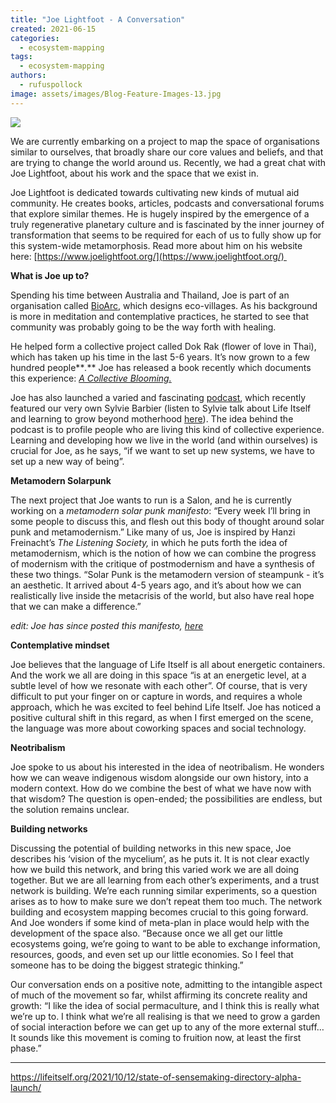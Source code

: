 ```yaml
---
title: "Joe Lightfoot - A Conversation"
created: 2021-06-15
categories: 
  - ecosystem-mapping
tags: 
  - ecosystem-mapping
authors: 
  - rufuspollock
image: assets/images/Blog-Feature-Images-13.jpg
---
```


![](assets/images/Blog-Feature-Images-13-1024x576.jpg)

We are currently embarking on a project to map the space of organisations similar to ourselves, that broadly share our core values and beliefs, and that are trying to change the world around us. Recently, we had a great chat with Joe Lightfoot, about his work and the space that we exist in. 

Joe Lightfoot is dedicated towards cultivating new kinds of mutual aid community. He creates books, articles, podcasts and conversational forums that explore similar themes. He is hugely inspired by the emergence of a truly regenerative planetary culture and is fascinated by the inner journey of transformation that seems to be required for each of us to fully show up for this system-wide metamorphosis. Read more about him on his website here: [https://www.joelightfoot.org/](https://www.joelightfoot.org/) 

**What is Joe up to?**

Spending his time between Australia and Thailand, Joe is part of an organisation called [BioArc](https://www.bioarc.co/), which designs eco-villages. As his background is more in meditation and contemplative practices, he started to see that community was probably going to be the way forth with healing. 

He helped form a collective project called Dok Rak (flower of love in Thai), which has taken up his time in the last 5-6 years. It’s now grown to a few hundred people**_._** Joe has released a book recently which documents this experience: [_A Collective Blooming._](https://www.joelightfoot.org/acollectiveblooming)

Joe has also launched a varied and fascinating [podcast](https://www.joelightfoot.org/thelightfootpodcast), which recently featured our very own Sylvie Barbier (listen to Sylvie talk about Life Itself and learning to grow beyond motherhood [here](https://www.joelightfoot.org/thelightfootpodcast/episode/2bb22d66/18-sylvie-barbier-on-life-itself-and-learning-to-grow-beyond-mothering)). The idea behind the podcast is to profile people who are living this kind of collective experience. Learning and developing how we live in the world (and within ourselves) is crucial for Joe, as he says, “if we want to set up new systems, we have to set up a new way of being”.

**Metamodern Solarpunk**

The next project that Joe wants to run is a Salon, and he is currently working on a _metamodern solar punk manifesto_: “Every week I’ll bring in some people to discuss this, and flesh out this body of thought around solar punk and metamodernism.” Like many of us, Joe is inspired by Hanzi Freinacht’s _The Listening Society,_ in which he puts forth the idea of metamodernism, which is the notion of how we can combine the progress of modernism with the critique of postmodernism and have a synthesis of these two things. “Solar Punk is the metamodern version of steampunk - it’s an aesthetic. It arrived about 4-5 years ago, and it’s about how we can realistically live inside the metacrisis of the world, but also have real hope that we can make a difference.”

_edit: Joe has since posted this manifesto, [here](https://www.joelightfoot.org/post/the-metamodern-solarpunk-manifesto)_

**Contemplative mindset**

Joe believes that the language of Life Itself is all about energetic containers. And the work we all are doing in this space “is at an energetic level, at a subtle level of how we resonate with each other”. Of course, that is very difficult to put your finger on or capture in words, and requires a whole approach, which he was excited to feel behind Life Itself. Joe has noticed a positive cultural shift in this regard, as when I first emerged on the scene, the language was more about coworking spaces and social technology. 

**Neotribalism**

Joe spoke to us about his interested in the idea of neotribalism. He wonders how we can weave indigenous wisdom alongside our own history, into a modern context. How do we combine the best of what we have now with that wisdom? The question is open-ended; the possibilities are endless, but the solution remains unclear. 

**Building networks**

Discussing the potential of building networks in this new space, Joe describes his ‘vision of the mycelium’, as he puts it. It is not clear exactly how we build this network, and bring this varied work we are all doing together. But we are all learning from each other’s experiments, and a trust network is building. We’re each running similar experiments, so a question arises as to how to make sure we don’t repeat them too much. The network building and ecosystem mapping becomes crucial to this going forward. And Joe wonders if some kind of meta-plan in place would help with the development of the space also. “Because once we all get our little ecosystems going, we’re going to want to be able to exchange information, resources, goods, and even set up our little economies. So I feel that someone has to be doing the biggest strategic thinking.”

Our conversation ends on a positive note, admitting to the intangible aspect of much of the movement so far, whilst affirming its concrete reality and growth: “I like the idea of social permaculture, and I think this is really what we’re up to. I think what we’re all realising is that we need to grow a garden of social interaction before we can get up to any of the more external stuff… It sounds like this movement is coming to fruition now, at least the first phase.”

* * *

https://lifeitself.org/2021/10/12/state-of-sensemaking-directory-alpha-launch/
